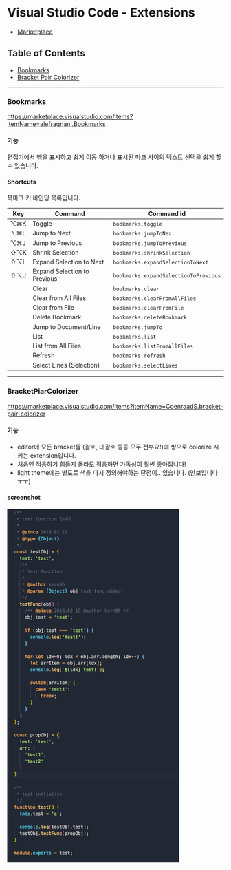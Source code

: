 # Visual Studio Code - Extensions

* [Marketplace](https://marketplace.visualstudio.com/VSCode)

## Table of Contents

* [Bookmarks](#Bookmarks)
* [Bracket Pair Colorizer](#BracketPiarColorizer)

---

### Bookmarks

https://marketplace.visualstudio.com/items?itemName=alefragnani.Bookmarks

#### 기능

편집기에서 행을 표시하고 쉽게 이동 하거나 표시된 마크 사이의 텍스트 선택을 쉽게 할 수 있습니다.

#### Shortcuts

북마크 키 바인딩 목록입니다.

| Key | Command | Command id |
| --- | --- | --- |
| ⌥⌘K | Toggle | `bookmarks.toggle` |
| ⌥⌘L | Jump to Next | `bookmarks.jumpToNex` |
| ⌥⌘J | Jump to Previous | `bookmarks.jumpToPrevious` |
| ⇧⌥K | Shrink Selection | `bookmarks.shrinkSelection` |
| ⇧⌥L | Expand Selection to Next | `bookmarks.expandSelectionToNext` |
| ⇧⌥J | Expand Selection to Previous | `bookmarks.expandSelectionToPrevious` |
| | Clear | `bookmarks.clear` |
| | Clear from All Files | `bookmarks.clearFromAllFiles` |
| | Clear from File | `bookmarks.clearFromFile` |
| | Delete Bookmark | `bookmarks.deleteBookmark` |
| | Jump to Document/Line | `bookmarks.jumpTo` |
| | List | `bookmarks.list` |
| | List from All Files | `bookmarks.listFromAllFiles` |
| | Refresh | `bookmarks.refresh` |
| | Select Lines (Selection) | `bookmarks.selectLines` |

----
### BracketPiarColorizer

https://marketplace.visualstudio.com/items?itemName=CoenraadS.bracket-pair-colorizer

#### 기능
* editor에 모든 bracket들 (괄호, 대괄호 등등 모두 전부요!)에 쌍으로 colorize 시키는 extension입니다.
* 처음엔 적응하기 힘들지 몰라도 적응하면 가독성이 훨씬 좋아집니다!
* light theme에는 별도로 색을 다시 정의해야하는 단점이.. 있습니다. (안보입니다 ㅜㅜ)

#### screenshot

<img src="./theme-images/ayu.png" alt="ayu" width="400">